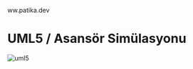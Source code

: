 ww.patika.dev
# UML5 / Asansör Simülasyonu

![uml5](https://user-images.githubusercontent.com/96810885/169843166-01b4205d-0549-432c-a630-b07de323ff2b.JPG)
